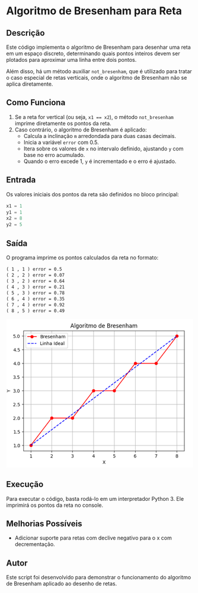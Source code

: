# Algoritmo de Bresenham para Reta

## Descrição
Este código implementa o algoritmo de Bresenham para desenhar uma reta em um espaço discreto, determinando quais pontos inteiros devem ser plotados para aproximar uma linha entre dois pontos.

Além disso, há um método auxiliar `not_bresenham`, que é utilizado para tratar o caso especial de retas verticais, onde o algoritmo de Bresenham não se aplica diretamente.

## Como Funciona
1. Se a reta for vertical (ou seja, `x1 == x2`), o método `not_bresenham` imprime diretamente os pontos da reta.
2. Caso contrário, o algoritmo de Bresenham é aplicado:
   - Calcula a inclinação `m` arredondada para duas casas decimais.
   - Inicia a variável `error` com 0.5.
   - Itera sobre os valores de `x` no intervalo definido, ajustando `y` com base no erro acumulado.
   - Quando o erro excede 1, `y` é incrementado e o erro é ajustado.

## Entrada
Os valores iniciais dos pontos da reta são definidos no bloco principal:
```python
x1 = 1
y1 = 1
x2 = 8
y2 = 5
```

## Saída
O programa imprime os pontos calculados da reta no formato:
```
( 1 , 1 ) error = 0.5
( 2 , 2 ) error = 0.07
( 3 , 2 ) error = 0.64
( 4 , 3 ) error = 0.21
( 5 , 3 ) error = 0.78
( 6 , 4 ) error = 0.35
( 7 , 4 ) error = 0.92
( 8 , 5 ) error = 0.49
```

![Plot do Bresenham](Plot-Bresenham.png)

## Execução
Para executar o código, basta rodá-lo em um interpretador Python 3. Ele imprimirá os pontos da reta no console.

## Melhorias Possíveis
- Adicionar suporte para retas com declive negativo para o x com decrementação.

## Autor
Este script foi desenvolvido para demonstrar o funcionamento do algoritmo de Bresenham aplicado ao desenho de retas.